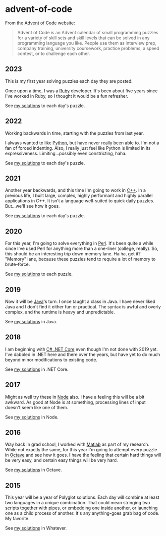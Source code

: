# advent-of-code
From the [Advent of Code](https://adventofcode.com/) website:
>Advent of Code is an Advent calendar of small programming puzzles for a variety of skill sets
>and skill levels that can be solved in any programming language you like. People use them as
>interview prep, company training, university coursework, practice problems, a speed contest,
>or to challenge each other.

## 2023
This is my first year solving puzzles each day they are posted.

Once upon a time, I was a [Ruby](https://www.ruby-lang.org/en/) developer. It's been about
five years since I've worked in Ruby, so I thought it would be a fun refresher.

See [my solutions](2023) to each day's puzzle.

## 2022
Working backwards in time, starting with the puzzles from last year.

I always wanted to like [Python](https://www.python.org/), but have never really been able
to. I'm not a fan of forced indenting. Also, I really just feel like Python is limited in
its expressiveness. Limiting...possibly even constricting, haha.

See [my solutions](2022) to each day's puzzle.

## 2021
Another year backwards, and this time I'm going to work in [C++](https://cplusplus.com/). In a
previous life, I built large, complex, highly performant and highly parallel applications in C++.
It isn't a language well-suited to quick daily puzzles. But...we'll see how it goes.

See [my solutions](2021) to each day's puzzle.

## 2020
For this year, I'm going to solve everything in [Perl](https://perl.org). It's been quite a
while since I've used Perl for anything more than a one-liner (college, really). So, this
should be an interesting trip down memory lane. Ha ha, get it? "Memory" lane, because these
puzzles tend to require a lot of memory to brute-force.

See [my solutions](2020) to each puzzle.

## 2019
Now it will be [Java](https://www.java.com/en/)'s turn. I once taught a class in Java. I have
never liked Java and I don't find it either fun or practical. The syntax is awful and overly
complex, and the runtime is heavy and unpredictable.

See [my solutions](2019) in Java.

## 2018
I am beginning with [C# .NET Core](https://dotnet.microsoft.com/en-us/languages/csharp) even though
I'm not done with 2019 yet. I've dabbled in .NET here and there over the years, but have yet to
do much beyond minor modifications to existing code.

See [my solutions](2018) in .NET Core.

## 2017
Might as well try these in [Node](https://nodejs.org/) also. I have a feeling this will be a bit
awkward. As good at Node is at something, processing lines of input doesn't seem like one of
them.

See [my solutions](2017) in Node.

## 2016
Way back in grad school, I worked with [Matlab](https://www.mathworks.com/products/matlab.html) as
part of my research. While not exactly the same, for this year I'm going to attempt every puzzle
in [Octave](https://octave.org/) and see how it goes. I have the feeling that certain hard things
will be very easy, and certain easy things will be very hard.

See [my solutions](2016) in Octave.

## 2015
This year will be a year of Polyglot solutions. Each day will combine at least two languages in
a unique combination. That could mean stringing two scripts together with pipes, or embedding
one inside another, or launching one as a child process of another. It's any anything-goes grab
bag of code. My favorite.

See [my solutions](2015) in Whatever.

